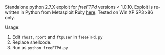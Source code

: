 Standalone python 2.7.X exploit for *freeFTPd* versions < 1.0.10. Exploit is re-written in Python from Metasploit Ruby [here](https://www.exploit-db.com/exploits/28681).
Tested on Win XP SP3 x86 only.

Usage:

1. Edit `rhost`, `rport` and `ftpuser` in `freeFTPd.py`
2. Replace shellcode.
3. Run as `python freeFTPd.py`
